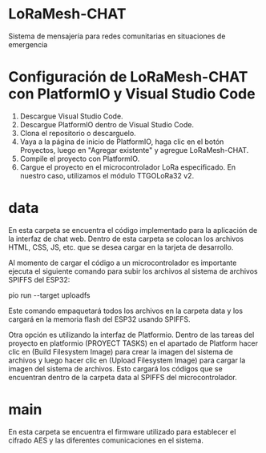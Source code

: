 # LoRaMesh-CHAT
Sistema de mensajería para redes comunitarias en situaciones de emergencia 

# Configuración de LoRaMesh-CHAT con PlatformIO y Visual Studio Code
1. Descargue Visual Studio Code.
2. Descargue PlatformIO dentro de Visual Studio Code.
3. Clona el repositorio o descarguelo.
4. Vaya a la página de inicio de PlatformIO, haga clic en el botón Proyectos, luego en "Agregar existente" y agregue LoRaMesh-CHAT.
5. Compile el proyecto con PlatformIO.
6. Cargue el proyecto en el microcontrolador LoRa especificado. En nuestro caso, utilizamos el módulo TTGOLoRa32 v2.

# data
En esta carpeta se encuentra el código implementado para la aplicación de la interfaz de chat web. 
Dentro de esta carpeta se colocan los archivos HTML, CSS, JS, etc. que se desea cargar en la tarjeta de desarrollo.

Al momento de cargar el código a un microcontrolador es importante ejecuta el siguiente comando para subir los archivos al sistema de archivos SPIFFS del ESP32:

pio run --target uploadfs

Este comando empaquetará todos los archivos en la carpeta data y los cargará en la memoria flash del ESP32 usando SPIFFS.

Otra opción es utilizando la interfaz de Platformio. Dentro de las tareas del proyecto en platformio (PROYECT TASKS) en el apartado de Platform hacer clic en (Build Filesystem Image) para crear la imagen del sistema de archivos y luego hacer clic en (Upload Filesystem Image) para cargar la imagen del sistema de archivos. Esto cargará los códigos que se encuentran dentro de la carpeta data al SPIFFS del microcontrolador.


# main

En esta carpeta se encuentra el firmware utilizado para establecer el cifrado AES y las diferentes comunicaciones en el sistema.
